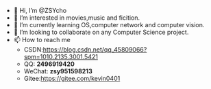 - 👋 Hi, I’m @ZSYcho
- 👀 I’m interested in movies,music and ficition.
- 🌱 I’m currently learning OS,computer network and computer vision.
- 💞️ I’m looking to collaborate on any Computer Science project.
- 📫 How to reach me 
  -  CSDN:https://blog.csdn.net/qq_45809066?spm=1010.2135.3001.5421
  -  QQ: **2496919420**
  -  WeChat: **zsy951598213**
  -  Gitee:https://gitee.com/kevin0401

<!---
ZSYcho/ZSYcho is a ✨ special ✨ repository because its `README.md` (this file) appears on your GitHub profile.
You can click the Preview link to take a look at your changes.
--->
